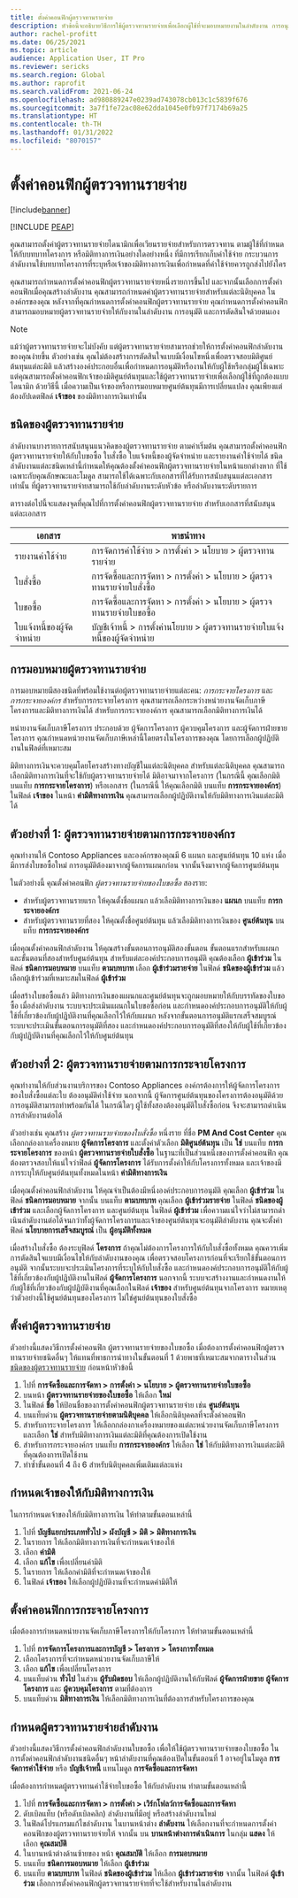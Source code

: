 ```yaml
---
title: ตั้งค่าคอนฟิกผู้ตรวจทานรายจ่าย
description: หัวข้อนี้จะอธิบายวิธีการใช้ผู้ตรวจทานรายจ่ายเพื่อเลือกผู้ใช้ที่จะมอบหมายงานในลำดับงาน การอนุมัติ หรือการตัดสินใจด้วยตนเองแบบไดนามิก
author: rachel-profitt
ms.date: 06/25/2021
ms.topic: article
audience: Application User, IT Pro
ms.reviewer: sericks
ms.search.region: Global
ms.author: raprofit
ms.search.validFrom: 2021-06-24
ms.openlocfilehash: ad980889247e0239ad743078cb013c1c5839f676
ms.sourcegitcommit: 3a7f1fe72ac08e62dda1045e0fb97f7174b69a25
ms.translationtype: HT
ms.contentlocale: th-TH
ms.lasthandoff: 01/31/2022
ms.locfileid: "8070157"
---
```

# <a name="configure-expenditure-reviewers"></a>ตั้งค่าคอนฟิกผู้ตรวจทานรายจ่าย
[!include[banner](../includes/banner.md)]


[!INCLUDE [PEAP](../../../includes/peap-1.md)]

คุณสามารถตั้งค่าผู้ตรวจทานรายจ่ายไดนามิกเพื่อเวียนรายจ่ายสำหรับการตรวจทาน ตามผู้ใช้ที่กำหนดให้กับบทบาทโครงการ หรือมิติทางการเงินอย่างใดอย่างหนึ่ง ที่มีการเรียกเก็บค่าใช้จ่าย กระบวนการลำดับงานใช้บทบาทโครงการที่ระบุหรือเจ้าของมิติทางการเงินเพื่อกำหนดที่ค่าใช้จ่ายควรถูกส่งไปยังใคร

คุณสามารถกำหนดการตั้งค่าคอนฟิกผู้ตรวจทานรายจ่ายหนึ่งรายการขึ้นไป และจากนั้นเลือกการตั้งค่าคอนฟิกเมื่อคุณสร้างลำดับงาน คุณสามารถกำหนดค่าผู้ตรวจทานรายจ่ายสำหรับแต่ละนิติบุคคล ในองค์กรของคุณ หลังจากที่คุณกำหนดการตั้งค่าคอนฟิกผู้ตรวจทานรายจ่าย คุณกำหนดการตั้งค่าคอนฟิก สามารถมอบหมายผู้ตรวจทานรายจ่ายให้กับงานในลำดับงาน การอนุมัติ และการตัดสินใจด้วยตนเอง

> [!NOTE]
> แม้ว่าผู้ตรวจทานรายจ่ายจะไม่บังคับ แต่ผู้ตรวจทานรายจ่ายสามารถช่วยให้การตั้งค่าคอนฟิกลำดับงานของคุณง่ายขึ้น ตัวอย่างเช่น คุณไม่ต้องสร้างการตัดสินใจแบบมีเงื่อนไขหนึ่งเพื่อตรวจสอบมิติศูนย์ต้นทุนแต่ละมิติ แล้วสร้างองค์ประกอบอื่นเพื่อกําหนดการอนุมัติหรืองานให้กับผู้ใช้หรือกลุ่มผู้ใช้เฉพาะ แต่คุณสามารถตั้งค่าคอนฟิกเจ้าของมิติศูนย์ต้นทุนและใช้ผู้ตรวจทานรายจ่ายเพื่อเลือกผู้ใช้ที่ถูกต้องแบบไดนามิก ด้วยวิธีนี้ เมื่อความเป็นเจ้าของหรือการมอบหมายศูนย์ต้นทุนมีการเปลี่ยนแปลง คุณเพียงแต่ต้องอัปเดตฟิลด์ **เจ้าของ** ของมิติทางการเงินเท่านั้น

## <a name="types-of-expenditure-reviewers"></a>ชนิดของผู้ตรวจทานรายจ่าย

ลำดับงานบางรายการสนับสนุนแนวคิดของผู้ตรวจทานรายจ่าย ตามค่าเริ่มต้น คุณสามารถตั้งค่าคอนฟิกผู้ตรวจทานรายจ่ายให้กับใบขอซื้อ ใบสั่งซื้อ ใบแจ้งหนี้ของผู้จัดจำหน่าย และรายงานค่าใช้จ่ายได้ ชนิดลำดับงานแต่ละชนิดเหล่านี้กําหนดให้คุณต้องตั้งค่าคอนฟิกผู้ตรวจทานรายจ่ายในหน้าแยกต่างหาก ที่ใช้เฉพาะกับคุณลักษณะและโมดูล สามารถใช้ได้เฉพาะกับเอกสารที่ได้รับการสนับสนุนแต่ละเอกสารเท่านั้น ที่ผู้ตรวจทานรายจ่ายสามารถใช้กับลำดับงานระดับหัวข้อ หรือลำดับงานระดับรายการ

ตารางต่อไปนี้จะแสดงจุดที่คุณไปที่การตั้งค่าคอนฟิกผู้ตรวจทานรายจ่าย สำหรับเอกสารที่สนับสนุนแต่ละเอกสาร

| เอกสาร | พาธนำทาง |
|----------|-----------------|
| รายงานค่าใช้จ่าย | การจัดการค่าใช้จ่าย \> การตั้งค่า \> นโยบาย \> ผู้ตรวจทานรายจ่าย |
| ใบสั่งซื้อ | การจัดซื้อและการจัดหา \> การตั้งค่า \> นโยบาย \> ผู้ตรวจทานรายจ่ายใบสั่งซื้อ |
| ใบขอซื้อ | การจัดซื้อและการจัดหา \> การตั้งค่า \> นโยบาย \> ผู้ตรวจทานรายจ่ายใบขอซื้อ |
| ใบแจ้งหนี้ของผู้จัดจำหน่าย | บัญชีเจ้าหนี้ \> การตั้งค่านโยบาย \> ผู้ตรวจทานรายจ่ายใบแจ้งหนี้ของผู้จัดจำหน่าย |

## <a name="expenditure-reviewer-assignments"></a>การมอบหมายผู้ตรวจทานรายจ่าย

การมอบหมายมีสองชนิดที่พร้อมใช้งานต่อผู้ตรวจทานรายจ่ายแต่ละคน: *การกระจายโครงการ* และ *การกระจายองค์กร* สำหรับการกระจายโครงการ คุณสามารถเลือกระหว่างหน่วยงานจัดเก็บภาษีโครงการและมิติทางการเงินได้ สำหรับการกระจายองค์การ คุณสามารถเลือกมิติทางการเงินได้

หน่ายงานจัดเก็บภาษีโครงการ ประกอบด้วย ผู้จัดการโครงการ ผู้ควบคุมโครงการ และผู้จัดการฝ่ายขายโครงการ คุณกําหนดหน่วยงานจัดเก็บภาษีเหล่านี้โดยตรงในโครงการของคุณ โดยการเลือกผู้ปฏิบัติงานในฟิลด์ที่เหมาะสม

มิติทางการเงินจะควบคุมโดยโครงสร้างทางบัญชีในแต่ละนิติบุคคล สำหรับแต่ละนิติบุคคล คุณสามารถเลือกมิติทางการเงินที่จะใช้กับผู้ตรวจทานรายจ่ายได้ มิติอาจมาจากโครงการ (ในกรณีนี้ คุณเลือกมิติบนแท็บ **การกระจายโครงการ**) หรือเอกสาร (ในกรณีนี้ ให้คุณเลือกมิติ บนแท็บ **การกระจายองค์กร**) ในฟิลด์ **เจ้าของ** ในหน้า **ค่ามิติทางการเงิน** คุณสามารถเลือกผู้ปฏิบัติงานให้กับมิติทางการเงินแต่ละมิติได้

## <a name="example-1-expenditure-reviewers-based-on-organization-distributions"></a>ตัวอย่างที่ 1: ผู้ตรวจทานรายจ่ายตามการกระจายองค์กร

คุณทำงานให้ Contoso Appliances และองค์กรของคุณมี 6 แผนก และศูนย์ต้นทุน 10 แห่ง เมื่อมีการส่งใบขอซื้อใหม่ การอนุมัติต้องมาจากผู้จัดการแผนกก่อน จากนั้นจึงมาจากผู้จัดการศูนย์ต้นทุน

ในตัวอย่างนี้ คุณตั้งค่าคอนฟิก *ผู้ตรวจทานรายจ่ายของใบขอซื้อ* สองราย:

- สำหรับผู้ตรวจทานรายแรก ให้คุณตั้งชื่อแผนก แล้วเลือมิติทางการเงินของ **แผนก** บนแท็บ **การกระจายองค์กร** 
- สำหรับผู้ตรวจทานรายที่สอง ให้คุณตั้งชื่อศูนย์ต้นทุน แล้วเลือมิติทางการเงินของ **ศูนย์ต้นทุน** บนแท็บ **การกระจายองค์กร**

เมื่อคุณตั้งค่าคอนฟิกลำดับงาน ให้คุณสร้างขั้นตอนการอนุมัติสองขั้นตอน ขั้นตอนแรกสำหรับแผนก และขั้นตอนที่สองสำหรับศูนย์ต้นทุน สำหรับแต่ละองค์ประกอบการอนุมัติ คุณต้องเลือก **ผู้เข้าร่วม** ในฟิลด์ **ชนิดการมอบหมาย** บนแท็บ **ตามบทบาท** เลือก **ผู้เข้าร่วมรายจ่าย** ในฟิลด์ **ชนิดของผู้เข้าร่วม** แล้วเลือกผู้เข้าร่วมที่เหมาะสมในฟิลด์ **ผู้เข้าร่วม**

เมื่อสร้างใบขอซื้อแล้ว มิติทางการเงินของแผนกและศูนย์ต้นทุนจะถูกมอบหมายให้กับบรรทัดของใบขอซื้อ เมื่อส่งลำดับงาน ระบบจะประเมินแผนกในใบขอซื้อก่อน และกําหนดองค์ประกอบการอนุมัติให้กับผู้ใช้ที่เกี่ยวข้องกับผู้ปฏิบัติงานที่คุณเลือกไว้ให้กับแผนก หลังจากขั้นตอนการอนุมัติแรกเสร็จสมบูรณ์ ระบบจะประเมินขั้นตอนการอนุมัติที่สอง และกําหนดองค์ประกอบการอนุมัติที่สองให้กับผู้ใช้ที่เกี่ยวข้องกับผู้ปฏิบัติงานที่คุณเลือกไว้ให้กับศูนย์ต้นทุน

## <a name="example-2-expenditure-reviewers-based-on-project-distributions"></a>ตัวอย่างที่ 2: ผู้ตรวจทานรายจ่ายตามการกระจายโครงการ

คุณทำงานให้กับส่วนงานบริการของ Contoso Appliances องค์กรต้องการให้ผู้จัดการโครงการของใบสั่งซื้อแต่ละใบ ต้องอนุมัติค่าใช้จ่าย นอกจากนี้ ผู้จัดการศูนย์ต้นทุนของโครงการต้องอนุมัติด้วย การอนุมัติสามารถทำพร้อมกันได้ ในกรณีใดๆ ผู้ใช้ทั้งสองต้องอนุมัติใบสั่งซื้อก่อน จึงจะสามารถดําเนินการลำดับงานต่อได้

ตัวอย่างเช่น คุณสร้าง *ผู้ตรวจทานรายจ่ายของใบสั่งซื้อ* หนึ่งราย ที่ชื่อ **PM And Cost Center** คุณเลือกกล่องกาเครื่องหมาย **ผู้จัดการโครงการ** และตั้งค่าตัวเลือก **มิติศูนย์ต้นทุน** เป็น **ใช่** บนแท็บ **การกระจายโครงการ** ของหน้า **ผู้ตรวจทานรายจ่ายใบสั่งซื้อ** ในฐานะที่เป็นส่วนหนึ่งของการตั้งค่าคอนฟิก คุณต้องตรวจสอบให้แน่ใจว่าฟิลด์ **ผู้จัดการโครงการ** ได้รับการตั้งค่าให้กับโครงการทั้งหมด และเจ้าของมีการระบุให้กับศูนย์ต้นทุนทั้งหมดในหน้า **ค่ามิติทางการเงิน**

เมื่อคุณตั้งค่าคอนฟิกลำดับงาน ให้คุณจำเป็นต้องมีหนึ่งองค์ประกอบการอนุมัติ คุณเลือก **ผู้เข้าร่วม** ในฟิลด์ **ชนิดการมอบหมาย** จากนั้น บนแท็บ **ตามบทบาท** คุณเลือก **ผู้เข้าร่วมรายจ่าย** ในฟิลด์ **ชนิดของผู้เข้าร่วม** และเลือกผู้จัดการโครงการ และศูนย์ต้นทุน ในฟิลด์ **ผู้เข้าร่วม** เพื่อความแน่ใจว่าไม่สามารถดําเนินลำดับงานต่อได้จนกว่าทั้งผู้จัดการโครงการและเจ้าของศูนย์ต้นทุนจะอนุมัติลำดับงาน คุณจะตั้งค่าฟิลด์ **นโยบายการเสร็จสมบูรณ์** เป็น **ผู้อนุมัติทั้งหมด**

เมื่อสร้างใบสั่งซื้อ ต้องระบุฟิลด์ **โครงการ** ถ้าคุณไม่ต้องการโครงการให้กับใบสั่งซื้อทั้งหมด คุณควรเพิ่มการตัดสินใจแบบมีเงื่อนไขให้กับลำดับงานของคุณ เพื่อตรวจสอบโครงการก่อนที่จะเรียกใช้ขั้นตอนการอนุมัติ จากนั้นระบบจะประเมินโครงการที่ระบุให้กับใบสั่งซื้อ และกําหนดองค์ประกอบการอนุมัติให้กับผู้ใช้ที่เกี่ยวข้องกับผู้ปฏิบัติงานในฟิลด์ **ผู้จัดการโครงการ** นอกจากนี้ ระบบจะสร้างงานและกําหนดงานให้กับผู้ใช้ที่เกี่ยวข้องกับผู้ปฏิบัติงานที่คุณเลือกในฟิลด์ **เจ้าของ** สำหรับศูนย์ต้นทุนจากโครงการ หมายเหตุว่าตัวอย่างนี้ใช้ศูนย์ต้นทุนของโครงการ ไม่ใช่ศูนย์ต้นทุนของใบสั่งซื้อ

## <a name="set-up-expenditure-reviewers"></a>ตั้งค่าผู้ตรวจทานรายจ่าย

ตัวอย่างนี้แสดงวิธีการตั้งค่าคอนฟิก ผู้ตรวจทานรายจ่ายของใบขอซื้อ เมื่อต้องการตั้งค่าคอนฟิกผู้ตรวจทานรายจ่ายชนิดอื่นๆ ให้แทนที่พาธการนําทางในขั้นตอนที่ 1 ด้วยพาธที่เหมาะสมจากตารางในส่วน [ชนิดของผู้ตรวจทานรายจ่าย](configure-expenditure-reviewers.md#types-of-expenditure-reviewers) ก่อนหน้าหัวข้อนี้

1. ไปที่ **การจัดซื้อและการจัดหา \> การตั้งค่า \> นโยบาย \> ผู้ตรวจทานรายจ่ายใบขอซื้อ**
2. บนหน้า **ผู้ตรวจทานรายจ่ายของใบขอซื้อ** ให้เลือก **ใหม่**
3. ในฟิลด์ **ชื่อ** ให้ป้อนชื่อของการตั้งค่าคอนฟิกผู้ตรวจทานรายจ่าย เช่น **ศูนย์ต้นทุน**
4. บนแท็บด่วน **ผู้ตรวจทานรายจ่ายตามนิติบุคคล** ให้เลือกนิติบุคคลที่จะตั้งค่าคอนฟิก
5. สำหรับการะจายโครงการ ให้เลือกกล่องกาเครื่องหมายของแต่ละหน่วยงานจัดเก็บภาษีโครงการ และเลือก **ใช่** สำหรับมิติทางการเงินแต่ละมิติที่คุณต้องการเปิดใช้งาน 
6. สำหรับการกระจายองค์กร บนแท็บ **การกระจายองค์กร** ให้เลือก **ใช่** ให้กับมิติทางการเงินแต่ละมิติที่คุณต้องการเปิดใช้งาน
7. ทำซ้ำขั้นตอนที่ 4 ถึง 6 สำหรับนิติบุคคลเพิ่มเติมแต่ละแห่ง

## <a name="assign-owners-to-financial-dimensions"></a>กําหนดเจ้าของให้กับมิติทางการเงิน

ในการกำหนดเจ้าของให้กับมิติทางการเงิน ให้ทำตามขั้นตอนเหล่านี้

1. ไปที่ **บัญชีแยกประเภททั่วไป \> ผังบัญชี \> มิติ \> มิติทางการเงิน**
2. ในรายการ ให้เลือกมิติทางการเงินที่จะกําหนดเจ้าของให้
3. เลือก **ค่ามิติ**
4. เลือก **แก้ไข** เพื่อเปลี่ยนค่ามิติ
5. ในรายการ ให้เลือกค่ามิติที่จะกําหนดเจ้าของให้
6. ในฟิลด์ **เจ้าของ** ให้เลือกผู้ปฏิบัติงานที่จะกำหนดค่ามิติให้

## <a name="configure-project-distributions"></a>ตั้งค่าคอนฟิกการกระจายโครงการ

เมื่อต้องการกำหนดหน่ายงานจัดเก็บภาษีโครงการให้กับโครงการ ให้ทำตามขั้นตอนเหล่านี้

1. ไปที่ **การจัดการโครงการและการบัญชี \> โครงการ \> โครงการทั้งหมด**
2. เลือกโครงการที่จะกําหนดหน่วยงานจัดเก็บภาษีให้
3. เลือก **แก้ไข** เพื่อเปลี่ยนโครงการ
4. บนแท็บด่วน **ทั่วไป** ในส่วน **ผู้รับผิดชอบ** ให้เลือกผู้ปฏิบัติงานให้กับฟิลด์ **ผู้จัดการฝ่ายขาย** **ผู้จัดการโครงการ** และ **ผู้ควบคุมโครงการ** ตามที่ต้องการ
5. บนแท็บด่วน **มิติทางการเงิน** ให้เลือกมิติทางการเงินที่ต้องการสำหรับโครงการของคุณ

## <a name="assign-expenditure-reviewers-to-a-workflow-task"></a>กำหนดผู้ตรวจทานรายจ่ายลำดับงาน

ตัวอย่างนี้แสดงวิธีการตั้งค่าคอนฟิกลำดับงานใบขอซื้อ เพื่อให้ใช้ผู้ตรวจทานรายจ่ายของใบขอซื้อ ในการตั้งค่าคอนฟิกลำดับงานชนิดอื่นๆ หน้าลำดับงานที่คุณต้องเปิดในขั้นตอนที่ 1 อาจอยู่ในโมดูล **การจัดการค่าใช้จ่าย** หรือ **บัญชีเจ้าหนี้** แทนโมดูล **การจัดซื้อและการจัดหา**

เมื่อต้องการกำหนดผู้ตรวจทานค่าใช้จ่ายใบขอซื้อ ให้กับลำดับงาน ทำตามขั้นตอนเหล่านี้

1. ไปที่ **การจัดซื้อและการจัดหา \> การตั้งค่า \> เวิร์กโฟลว์การจัดซื้อและการจัดหา**
2. ดับเบิลแท็บ (หรือดับเบิลคลิก) ลำดับงานที่มีอยู่ หรือสร้างลำดับงานใหม่
3. ในฟิลด์โปรแกรมแก้ไขลำดับงาน ในบานหน้าต่าง **ลำดับงาน** ให้เลือกงานที่จะกําหนดการตั้งค่าคอนฟิกของผู้ตรวจทานรายจ่ายให้ จากนั้น บน **บานหน้าต่างการดำเนินการ** ในกลุ่ม **แสดง** ให้เลือก **คุณสมบัติ**
4. ในบานหน้าต่างด้านซ้ายของ หน้า **คุณสมบัติ** ให้เลือก **การมอบหมาย**
5. บนแท็บ **ชนิดการมอบหมาย** ให้เลือก **ผู้เข้าร่วม**
6. บนแท็บ **ตามบทบาท** ในฟิลด์ **ชนิดของผู้เข้าร่วม** ให้เลือก **ผู้เข้าร่วมรายจ่าย** จากนั้น ในฟิลด์ **ผู้เข้าร่วม** เลือกการตั้งค่าคอนฟิกผู้ตรวจทานรายจ่ายที่จะใช้สำหรับงานในลำดับงาน
